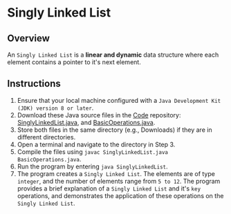 # Singly Linked List

## Overview
An `Singly Linked List` is a **linear and dynamic** data structure where each element contains a pointer to it's next element.

## Instructions
1. Ensure that your local machine configured with a `Java Development Kit (JDK) version 8 or later`.
2. Download these Java source files in the [Code](https://github.com/shumarb/code/tree/main) repository: [SinglyLinkedList.java](https://github.com/shumarb/code/tree/main/code/SinglyLinkedList.java), and [BasicOperations.java](https://github.com/shumarb/code/tree/main/code/BasicOperations.java).
3. Store both files in the same directory (e.g., Downloads) if they are in different directories.
4. Open a terminal and navigate to the directory in Step 3.
5. Compile the files using `javac SinglyLinkedList.java BasicOperations.java`.
6. Run the program by entering `java SinglyLinkedList`.
7. The program creates a `Singly Linked List`. The elements are of type `integer`, and the number of elements range from `5 to 12`. The program provides a brief explanation of a `Singly Linked List` and it's `key` operations, and demonstrates the application of these operations on the `Singly Linked List`.
